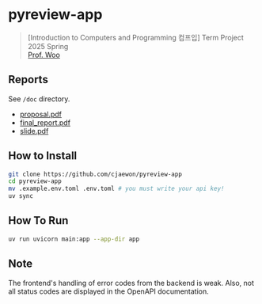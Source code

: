 # pyreview-app
> [Introduction to Computers and Programming 컴프입] Term Project  
2025 Spring  
[Prof. Woo](https://pl.pusan.ac.kr/~woogyun/)

## Reports
See `/doc` directory.

- [proposal.pdf](https://github.com/cjaewon/pyreview-app/blob/main/doc/proposal.pdf)
- [final_report.pdf](https://github.com/cjaewon/pyreview-app/blob/main/doc/final_report.pdf)
- [slide.pdf](https://github.com/cjaewon/pyreview-app/blob/main/doc/slide.pdf)

## How to Install

```sh
git clone https://github.com/cjaewon/pyreview-app
cd pyreview-app
mv .example.env.toml .env.toml # you must write your api key!
uv sync
```

## How To Run
```sh
uv run uvicorn main:app --app-dir app
```

## Note
The frontend's handling of error codes from the backend is weak. Also, not all status codes are displayed in the OpenAPI documentation.